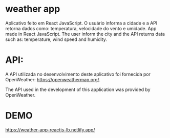 # weather app
Aplicativo feito em React JavaScript. O usuário informa a cidade e a API retorna dados como: temperatura, velocidade do vento e umidade. App made in React JavaScript. The user inform the city and the API returns data such as: temperature, wind speed and humidity.

# API:

A API utilizada no desenvolvimento deste aplicativo foi fornecida por OpenWeather: https://openweathermap.org/.

The API used in the development of this application was provided by OpenWeather.

# DEMO

https://weather-app-reactjs-lb.netlify.app/
